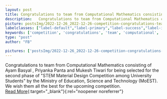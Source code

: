 ```yaml
---
layout: post
title: Congratulations to team from Computational Mathematics consisting of Ayam Basyal , Priyanka Panta and Mukesh Tiwari for being selected for the second phase of "STEM Material Design Competition among University Students" by the Ministry of Education, Science and Technology (MoEST).
description:   Congratulations to team from Computational Mathematics consisting of Ayam Basyal , Priyanka Panta and Mukesh Tiwari for being selected for the second phase of "STEM Material Design Competition among University Students" by the Ministry of Education, Science and Technology (MoEST). We wish them all the best for the upcoming competition.  
picture: postsImg/2022-12-26_2022-12-26-competition-congratulations-team-computational-mathematic_0.png
labelclasses: ["label-default","label-primary","label-success","label-info","label-warning","label-danger"]
keywords: ['competition', 'congratulations', 'team', 'computational', 'mathematics']
type: "post"
author: "FB"

pictures: ['postsImg/2022-12-26_2022-12-26-competition-congratulations-team-computational-mathematic_0.png', 'postsImg/2022-12-26_2022-12-26-competition-congratulations-team-computational-mathematic_1.png']
---
```

  Congratulations to team from Computational Mathematics consisting of Ayam Basyal , Priyanka Panta and Mukesh Tiwari for being selected for the second phase of "STEM Material Design Competition among University Students" by the Ministry of Education, Science and Technology (MoEST). We wish them all the best for the upcoming competition.  <br>[Read More](#){:target="_blank"}{:rel="noopener noreferrer"}